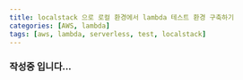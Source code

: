```yaml
---
title: localstack 으로 로컬 환경에서 lambda 테스트 환경 구축하기
categories: [AWS, lambda]
tags: [aws, lambda, serverless, test, localstack]
---
```


### 작성중 입니다...
